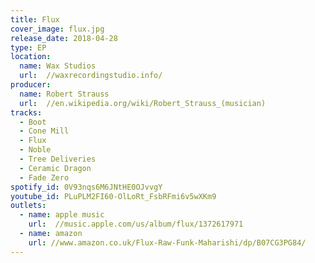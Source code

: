 ```yaml
---
title: Flux
cover_image: flux.jpg
release_date: 2018-04-28
type: EP
location:
  name: Wax Studios
  url:  //waxrecordingstudio.info/
producer:
  name: Robert Strauss
  url:  //en.wikipedia.org/wiki/Robert_Strauss_(musician)
tracks:
  - Boot
  - Cone Mill
  - Flux
  - Noble
  - Tree Deliveries
  - Ceramic Dragon
  - Fade Zero
spotify_id: 0V93nqs6M6JNtHE0OJvvgY
youtube_id: PLuPLM2FI60-OlLoRt_FsbRFmi6v5wXKm9
outlets:
  - name: apple music
    url:  //music.apple.com/us/album/flux/1372617971
  - name: amazon
    url: //www.amazon.co.uk/Flux-Raw-Funk-Maharishi/dp/B07CG3PG84/
---
```

